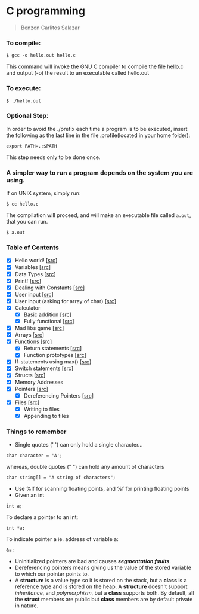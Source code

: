 # C programming

> Benzon Carlitos Salazar

### To compile:
<code>$ gcc -o hello.out hello.c</code>

This command will invoke the GNU C compiler to compile the file hello.c and output (-o) the result to an executable called hello.out

### To execute:
<code>$ ./hello.out</code>

### Optional Step:
In order to avoid the ./prefix each time a program is to be executed, insert the following as the last line in the file .profile(located in your home folder):

<code>export PATH=.:$PATH</code>
	
This step needs only to be done once.

<h3>A simpler way to run a program depends on the system you are using.</h3>
If on UNIX system, simply run:

<code>$ cc hello.c</code>

The compilation will proceed, and will make an executable file called `a.out`, that you can run.

<code>$ a.out</code>

### Table of Contents
- [x] Hello world! [[src](./GiraffeAcademy/src/HelloWorld.c)]
- [x] Variables [[src](./GiraffeAcademy/src/Variables.c)]
- [x] Data Types [[src](./GiraffeAcademy/src/DataTypes.c)]
- [x] Printf [[src](./GiraffeAcademy/src/PrintFunction.c)]
- [x] Dealing with Constants [[src](./GiraffeAcademy/src/Constants.c)]
- [x] User input [[src](./GiraffeAcademy/src/UserInput.c)]
- [x] User input (asking for array of char) [[src](./GiraffeAcademy/src/UserInput2.c)]
- [x] Calculator 
	- [x] Basic addition [[src](./GiraffeAcademy/src/Calculator.c)]
	- [x] Fully functional [[src](./GiraffeAcademy/src/Calculator2.c)]
- [x] Mad libs game [[src](./GiraffeAcademy/src/Madlibs.c)]
- [x] Arrays [[src](./GiraffeAcademy/src/Arrays.c)]
- [x] Functions [[src](./GiraffeAcademy/src/Functions.c)]
	- [x] Return statements [[src](./GiraffeAcademy/src/ReturnStatements.c)]
	- [x] Function prototypes [[src](./GiraffeAcademy/src/ReturnStatements.c)]
- [x] If-statements using max() [[src](./GiraffeAcademy/src/If_Max.c)]
- [x] Switch statements [[src](./GiraffeAcademy/src/SwitchStatements.c)]
- [x] Structs [[src](./GiraffeAcademy/src/Structs.c)]
- [x] Memory Addresses
- [x] Pointers [[src](./GiraffeAcademy/src/Pointers.c)]
	- [x] Dereferencing Pointers [[src](./GiraffeAcademy/src/DereferencePointers.c)]
- [x] Files [[src](./GiraffeAcademy/src/Files/Employees.c)]
	- [x] Writing to files
	- [x] Appending to files

### Things to remember
- Single quotes (' ') can only hold a single character...
```
char character = 'A';
```
whereas, double quotes (" ") can hold any amount of characters
```
char string[] = "A string of characters";
```
- Use %lf for scanning floating points, and %f for printing floating points
- Given an int
```
int a;
```
To declare a pointer to an int:
```
int *a;
```
To indicate pointer a ie. address of variable a:
```
&a;
```
- Uninitialized pointers are bad and causes ***segmentation faults***.
- Dereferencing pointers means giving us the value of the stored variable to which our pointer points to.
- A **structure** is a value type so it is stored on the stack, but a **class** is a reference type and is stored on the heap. A **structure** doesn't support *inheritance*, and *polymorphism*, but a **class** supports both. By default, all the **struct** members are public but **class** members are by default private in nature.